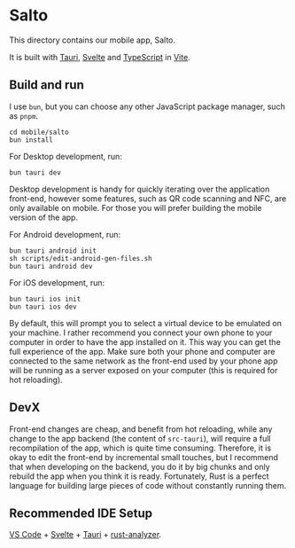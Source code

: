 # Salto

This directory contains our mobile app, Salto.

It is built with [Tauri](https://tauri.app/), [Svelte](https://svelte.dev/) and [TypeScript](https://www.typescriptlang.org/) in [Vite](https://vite.dev).

## Build and run

I use `bun`, but you can choose any other JavaScript package manager, such as `pnpm`.

```shell
cd mobile/salto
bun install
```

For Desktop development, run:
```shell
bun tauri dev
```
Desktop development is handy for quickly iterating over the application front-end, however some features, such as QR code scanning and NFC, are only available on mobile.
For those you will prefer building the mobile version of the app. 

For Android development, run:
```shell
bun tauri android init
sh scripts/edit-android-gen-files.sh
bun tauri android dev
```

For iOS development, run:
```shell
bun tauri ios init
bun tauri ios dev
```

By default, this will prompt you to select a virtual device to be emulated on your machine.
I rather recommend you connect your own phone to your computer in order to have the app installed on it. This way you can get the full experience of the app.
Make sure both your phone and computer are connected to the same network as the front-end used by your phone app will be running as a server exposed on your computer (this is required for hot reloading).

## DevX

Front-end changes are cheap, and benefit from hot reloading, while any change to the app backend (the content of `src-tauri`), will require a full recompilation of the app, which is quite time consuming.
Therefore, it is okay to edit the front-end by incremental small touches, but I recommend that when developing on the backend, you do it by big chunks and only rebuild the app when you think it is ready.
Fortunately, Rust is a perfect language for building large pieces of code without constantly running them.

## Recommended IDE Setup

[VS Code](https://code.visualstudio.com/) + [Svelte](https://marketplace.visualstudio.com/items?itemName=svelte.svelte-vscode) + [Tauri](https://marketplace.visualstudio.com/items?itemName=tauri-apps.tauri-vscode) + [rust-analyzer](https://marketplace.visualstudio.com/items?itemName=rust-lang.rust-analyzer).
